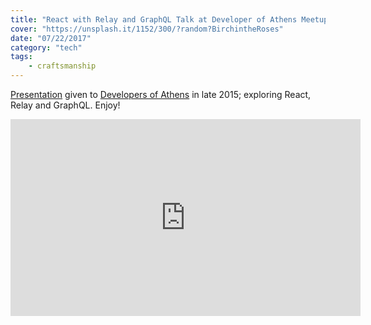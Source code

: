 ```yaml
---
title: "React with Relay and GraphQL Talk at Developer of Athens Meetup"
cover: "https://unsplash.it/1152/300/?random?BirchintheRoses"
date: "07/22/2017"
category: "tech"
tags:
    - craftsmanship
---
```


[Presentation](https://www.meetup.com/Developers-of-Athens/events/219666306/) given to [Developers of Athens](https://www.meetup.com/Developers-of-Athens) in late 2015; exploring React, Relay and GraphQL. Enjoy!

<iframe width="560" height="315" src="https://www.youtube.com/embed/Cfna8gwt9h8" frameborder="0" allowfullscreen></iframe>
